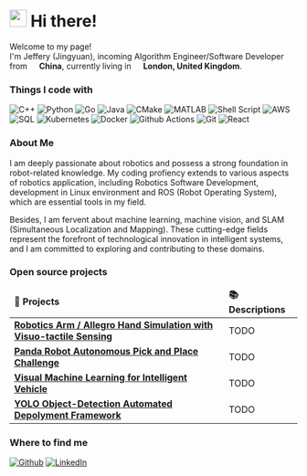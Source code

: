 <h1><img src="https://emojis.slackmojis.com/emojis/images/1531849430/4246/blob-sunglasses.gif?1531849430" width="30"/> Hi there! </h1>


<p>Welcome to my page! </br> I'm Jeffery (Jingyuan), incoming Algorithm Engineer/Software Developer from   <img src="https://cdn-icons-png.flaticon.com/512/197/197375.png" width="13"/>  <b>China</b>, currently living in <img src="https://cdn-icons-png.flaticon.com/512/197/197374.png" width="13"/> <b>London, United Kingdom</b>. </p>
<h3>Things I code with</h3>
<p>
  <img alt="C++" src="https://img.shields.io/badge/-C++-00599C?style=flat-square&logo=cplusplus&logoColor=white" />
  <img alt="Python" src="https://img.shields.io/badge/-Python-3776AB?style=flat-square&logo=python&logoColor=white" />
  <img alt="Go" src="https://img.shields.io/badge/-Go-00ADD8?style=flat-square&logo=go&logoColor=white" />
  <img alt="Java" src="https://img.shields.io/badge/-Java-007396?style=flat-square&logo=java&logoColor=white" />
  <img alt="CMake" src="https://img.shields.io/badge/-CMake-064F8C?style=flat-square&logo=cmake&logoColor=white" />
  <img alt="MATLAB" src="https://img.shields.io/badge/-MATLAB-0076A8?style=flat-square&logo=matlab&logoColor=white" />
  <img alt="Shell Script" src="https://img.shields.io/badge/-Shell_Script-4EAA25?style=flat-square&logo=gnu-bash&logoColor=white" />
  <img alt="AWS" src="https://img.shields.io/badge/-AWS-232F3E?style=flat-square&logo=amazon-aws&logoColor=white" />
  <img alt="SQL" src="https://img.shields.io/badge/-SQL-4479A1?style=flat-square&logo=sqlite&logoColor=white" />
  <img alt="Kubernetes" src="https://img.shields.io/badge/-Kubernetes-326CE5?style=flat-square&logo=kubernetes&logoColor=white" />
  <img alt="Docker" src="https://img.shields.io/badge/-Docker-46a2f1?style=flat-square&logo=docker&logoColor=white" />
  <img alt="Github Actions" src="https://img.shields.io/badge/-Github_Actions-2088FF?style=flat-square&logo=github-actions&logoColor=white" />
  <img alt="Git" src="https://img.shields.io/badge/-Git-F05032?style=flat-square&logo=git&logoColor=white" />
  <img alt="React" src="https://img.shields.io/badge/-React-45b8d8?style=flat-square&logo=react&logoColor=white" />
</p>

<h3>About Me</h3>
<p>
  I am deeply passionate about robotics and possess a strong foundation in robot-related knowledge. My coding profiency extends to various aspects of robotics application, including Robotics Software Development, development in Linux environment and ROS (Robot Operating System), which are essential tools in my field.
</p>
<p>
  Besides, I am fervent about  machine learning, machine vision, and SLAM (Simultaneous Localization and Mapping). These cutting-edge fields represent the forefront of technological innovation in intelligent systems, and I am committed to exploring and contributing to these domains.
</p>


<h3>Open source projects</h3>
<table>
  <thead>
    <tr>
      <td><b>🎁 Projects</b></td>
      <td><b>📚 Descriptions</b></td>
    </tr>
  </thead>
  <tbody>
    <tr>
      <td><a href="https://github.com/Jeff-YW/SML_ROS"><b>Robotics Arm / Allegro Hand Simulation with Visuo-tactile Sensing </b></a></td>
      <td>TODO</td>
    </tr>
    <tr>
      <td><a href="https://github.com/Jeff-YW/Panda_arm_sensing_and_manipulation"><b>Panda Robot Autonomous Pick and Place Challenge</b></a></td>
      <td>TODO</td>
    </tr>
    <tr>
      <td><a href="https://github.com/Jeff-YW/machine-learning-and-vision-for-driving-behaviour"><b>Visual Machine Learning for Intelligent Vehicle</b></a></td>
      <td>TODO</td>
    </tr>
    <tr>
      <td><a href="https://github.com/Jeff-YW/YOLO-automation"><b>YOLO Object-Detection Automated Depolyment Framework</b></a></td>
      <td>TODO</td>
    </tr>
  </tbody>
</table>

<h3>Where to find me</h3>
<p><a href="https://github.com/Jeff-YW" target="_blank"><img alt="Github" src="https://img.shields.io/badge/GitHub-%2312100E.svg?&style=for-the-badge&logo=Github&logoColor=white" /></a> <a href="https://www.linkedin.com/in/jingyuan-jeffery-wei-2806281b6/" target="_blank"><img alt="LinkedIn" src="https://img.shields.io/badge/linkedin-%230077B5.svg?&style=for-the-badge&logo=linkedin&logoColor=white" /></a> 
</p>



<!--### Hi there 👋-->

<!--
**Jeff-YW/Jeff-YW** is a ✨ _special_ ✨ repository because its `README.md` (this file) appears on your GitHub profile.

Here are some ideas to get you started:

- 🔭 I’m currently working on ...
- 🌱 I’m currently learning ...
- 👯 I’m looking to collaborate on ...
- 🤔 I’m looking for help with ...
- 💬 Ask me about ...
- 📫 How to reach me: ...
- 😄 Pronouns: ...
- ⚡ Fun fact: ...
-->
